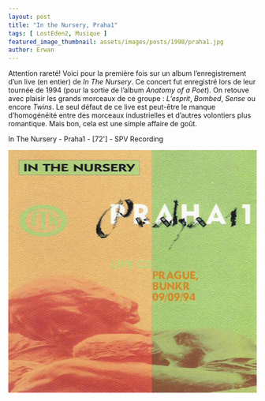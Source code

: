 ```yaml
---
layout: post
title: "In the Nursery, Praha1"
tags: [ LostEden2, Musique ]
featured_image_thumbnail: assets/images/posts/1998/praha1.jpg
author: Erwan
--- 
```


 Attention rareté! Voici pour la première fois sur un album l’enregistrement d’un live (en entier) de *In The Nursery*. Ce concert fut enregistré lors de leur tournée de 1994 (pour la sortie de l’album *Anatomy of a Poet*). On retouve avec plaisir les grands morceaux de ce groupe : *L’esprit*, *Bombed*, *Sense* ou encore *Twins*. Le seul défaut de ce live est peut-être le manque d’homogénéité entre des morceaux industrielles et d’autres volontiers plus romantique. Mais bon, cela est une simple affaire de goût.

In The Nursery - Praha1 - [72'] - SPV Recording

![Image](assets/images/posts/1998/praha1.jpg)